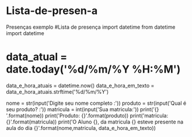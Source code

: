 # Lista-de-presen-a
Presenças exemplo
#Lista de presença
import datetime
from datetime import datetime

# data_atual = date.today('%d/%m/%Y %H:%M')
data_e_hora_atuais = datetime.now()
data_e_hora_em_texto = data_e_hora_atuais.strftime('%d/%m/%Y')

nome = str(input('Digite seu nome completo :'))
produto = str(input('Qual é seu produto? :'))
matricula = int(input('Sua matricula:'))
print('{} '.format(nome))
print('Produto: {}'.format(produto))
print('matricula: {}'.format(matricula))
print('O Aluno {}, da matricula {} esteve presente na aula do dia {}'.format(nome,matricula, data_e_hora_em_texto))

